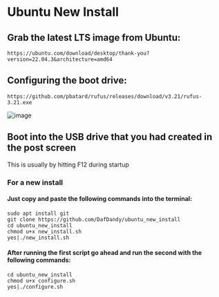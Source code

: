 # Ubuntu New Install
## Grab the latest LTS image from Ubuntu:
	https://ubuntu.com/download/desktop/thank-you?version=22.04.3&architecture=amd64


## Configuring the boot drive:
	https://github.com/pbatard/rufus/releases/download/v3.21/rufus-3.21.exe
	
![image](https://github.com/DafDandy/ubuntu_new_install/assets/102477185/c1283ff2-7726-47eb-a9d1-4e24ff2aebec)


## Boot into the USB drive that you had created in the post screen
This is usually by hitting F12 during startup

### For a new install

#### Just copy and paste the following commands into the terminal:


	sudo apt install git
	git clone https://github.com/DafDandy/ubuntu_new_install
	cd ubuntu_new_install
	chmod u+x new_install.sh
	yes|./new_install.sh
	
#### After running the first script go ahead and run the second with the following commands:
	cd ubuntu_new_install
	chmod u+x configure.sh
	yes|./configure.sh
